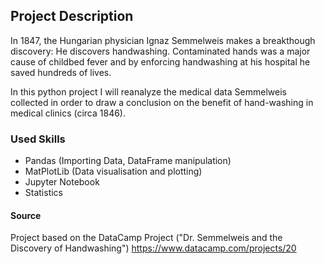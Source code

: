 ## Project Description

In 1847, the Hungarian physician Ignaz Semmelweis makes a breakthough discovery: He discovers handwashing. Contaminated hands was a major cause of childbed fever and by enforcing handwashing at his hospital he saved hundreds of lives.

In this python project I will reanalyze the medical data Semmelweis collected in order to draw a conclusion on the benefit of hand-washing in medical clinics (circa 1846). 

### Used Skills

- Pandas (Importing Data, DataFrame manipulation)
- MatPlotLib (Data visualisation and plotting)
- Jupyter Notebook
- Statistics


#### Source

Project based on the DataCamp Project ("Dr. Semmelweis and the Discovery of Handwashing") https://www.datacamp.com/projects/20
